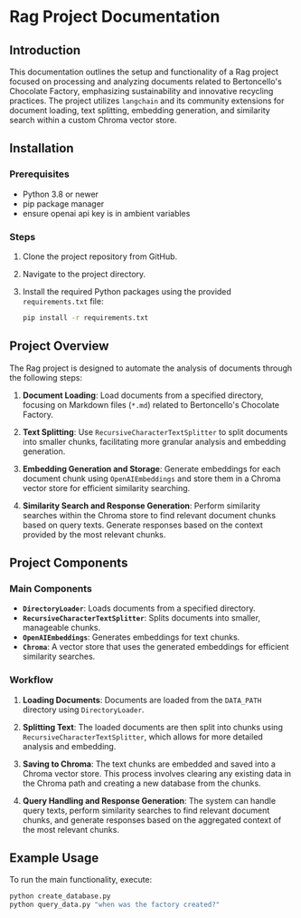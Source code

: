 
# Rag Project Documentation

## Introduction

This documentation outlines the setup and functionality of a Rag project focused on processing and analyzing documents related to Bertoncello's Chocolate Factory, emphasizing sustainability and innovative recycling practices. The project utilizes `langchain` and its community extensions for document loading, text splitting, embedding generation, and similarity search within a custom Chroma vector store.

## Installation

### Prerequisites

- Python 3.8 or newer
- pip package manager
- ensure openai api key is in ambient variables

### Steps

1. Clone the project repository from GitHub.
2. Navigate to the project directory.
3. Install the required Python packages using the provided `requirements.txt` file:

    ```bash
    pip install -r requirements.txt
    ```

## Project Overview

The Rag project is designed to automate the analysis of documents through the following steps:

1. **Document Loading**: Load documents from a specified directory, focusing on Markdown files (`*.md`) related to Bertoncello's Chocolate Factory.

2. **Text Splitting**: Use `RecursiveCharacterTextSplitter` to split documents into smaller chunks, facilitating more granular analysis and embedding generation.

3. **Embedding Generation and Storage**: Generate embeddings for each document chunk using `OpenAIEmbeddings` and store them in a Chroma vector store for efficient similarity searching.

4. **Similarity Search and Response Generation**: Perform similarity searches within the Chroma store to find relevant document chunks based on query texts. Generate responses based on the context provided by the most relevant chunks.

## Project Components

### Main Components

- **`DirectoryLoader`**: Loads documents from a specified directory.
- **`RecursiveCharacterTextSplitter`**: Splits documents into smaller, manageable chunks.
- **`OpenAIEmbeddings`**: Generates embeddings for text chunks.
- **`Chroma`**: A vector store that uses the generated embeddings for efficient similarity searches.

### Workflow

1. **Loading Documents**: Documents are loaded from the `DATA_PATH` directory using `DirectoryLoader`.

2. **Splitting Text**: The loaded documents are then split into chunks using `RecursiveCharacterTextSplitter`, which allows for more detailed analysis and embedding.

3. **Saving to Chroma**: The text chunks are embedded and saved into a Chroma vector store. This process involves clearing any existing data in the Chroma path and creating a new database from the chunks.

4. **Query Handling and Response Generation**: The system can handle query texts, perform similarity searches to find relevant document chunks, and generate responses based on the aggregated context of the most relevant chunks.

## Example Usage

To run the main functionality, execute:

```bash
python create_database.py
python query_data.py "when was the factory created?"
